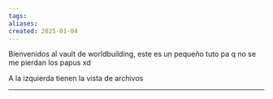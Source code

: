 ```yaml
---
tags: 
aliases: 
created: 2025-01-04
---
```

Bienvenidos al vault de worldbuilding, este es un pequeño tuto pa q no se me pierdan los papus xd

A la izquierda tienen la vista de archivos



---